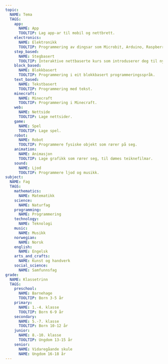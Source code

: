 ```yaml
---
topic:
  NAME: Tema
  TAGS:
    app:
      NAME: App
      TOOLTIP: Lag app-ar til mobil og nettbrett.
    electronics:
      NAME: Elektronikk
      TOOLTIP: Programmering av dingsar som Microbit, Arduino, Raspberry Pi, Lego Mindstorms m.m.
    step_based:
      NAME: Stegbasert
      TOOLTIP: Interaktive nettbaserte kurs som introduserer deg til nye konsept steg for steg.
    block_based:
      NAME: Blokkbasert
      TOOLTIP: Programmering i eit blokkbasert programmeringsspråk.
    text_based:
      NAME: Tekstbasert
      TOOLTIP: Programmering med tekst.
    minecraft:
      NAME: Minecraft
      TOOLTIP: Programmering i Minecraft.
    web:
      NAME: Nettside
      TOOLTIP: Lage nettsider.
    game:
      NAME: Spel
      TOOLTIP: Lage spel.
    robot:
      NAME: Robot
      TOOLTIP: Programmere fysiske objekt som rører på seg.
    animation:
      NAME: Animasjon
      TOOLTIP: Lage grafikk som rører seg, til dømes teiknefilmar.
    sound:
      NAME: Ljod
      TOOLTIP: Programmere ljod og musikk.
subject:
  NAME: Fag
  TAGS:
    mathematics:
      NAME: Matematikk
    science:
      NAME: Naturfag
    programming:
      NAME: Programmering
    technology:
      NAME: Teknologi
    music:
      NAME: Musikk
    norwegian:
      NAME: Norsk
    english:
      NAME: Engelsk
    arts_and_crafts:
      NAME: Kunst og handverk
    social_science:
      NAME: Samfunnsfag
grade:
  NAME: Klassetrinn
  TAGS:
    preschool:
      NAME: Barnehage
      TOOLTIP: Born 3-5 år
    primary:
      NAME: 1.-4. klasse
      TOOLTIP: Born 6-9 år
    secondary:
      NAME: 5.-7. klasse
      TOOLTIP: Born 10-12 år
    junior:
      NAME: 8.-10. klasse
      TOOLTIP: Ungdom 13-15 år
    senior:
      NAME: Vidaregåande skule
      NAME: Ungdom 16-18 år
---
```

